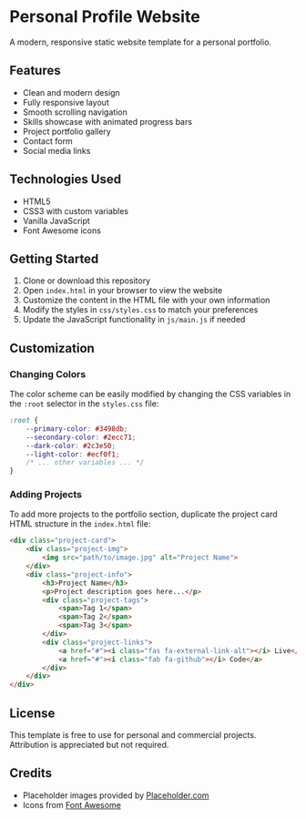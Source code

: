 # Personal Profile Website

A modern, responsive static website template for a personal portfolio.

## Features

- Clean and modern design
- Fully responsive layout
- Smooth scrolling navigation
- Skills showcase with animated progress bars
- Project portfolio gallery
- Contact form
- Social media links

## Technologies Used

- HTML5
- CSS3 with custom variables
- Vanilla JavaScript
- Font Awesome icons

## Getting Started

1. Clone or download this repository
2. Open `index.html` in your browser to view the website
3. Customize the content in the HTML file with your own information
4. Modify the styles in `css/styles.css` to match your preferences
5. Update the JavaScript functionality in `js/main.js` if needed

## Customization

### Changing Colors

The color scheme can be easily modified by changing the CSS variables in the `:root` selector in the `styles.css` file:

```css
:root {
    --primary-color: #3498db;
    --secondary-color: #2ecc71;
    --dark-color: #2c3e50;
    --light-color: #ecf0f1;
    /* ... other variables ... */
}
```

### Adding Projects

To add more projects to the portfolio section, duplicate the project card HTML structure in the `index.html` file:

```html
<div class="project-card">
    <div class="project-img">
        <img src="path/to/image.jpg" alt="Project Name">
    </div>
    <div class="project-info">
        <h3>Project Name</h3>
        <p>Project description goes here...</p>
        <div class="project-tags">
            <span>Tag 1</span>
            <span>Tag 2</span>
            <span>Tag 3</span>
        </div>
        <div class="project-links">
            <a href="#"><i class="fas fa-external-link-alt"></i> Live</a>
            <a href="#"><i class="fab fa-github"></i> Code</a>
        </div>
    </div>
</div>
```

## License

This template is free to use for personal and commercial projects. Attribution is appreciated but not required.

## Credits

- Placeholder images provided by [Placeholder.com](https://placeholder.com/)
- Icons from [Font Awesome](https://fontawesome.com/) 